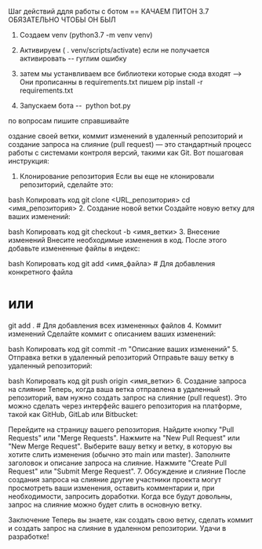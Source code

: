 Шаг действий ддля работы с ботом ==
КАЧАЕМ ПИТОН 3.7 ОБЯЗАТЕЛЬНО ЧТОБЫ ОН БЫЛ 
1. Создаем venv  (python3.7 -m venv venv)

2. Активируем   ( . venv/scripts/activate) если не получается активировать -- гуглим ошибку 

3. затем мы устанвливаем все библиотеки которые сюда входят --> Они прописанны в requirements.txt 
    пишем pip install -r requirements.txt


4. Запускаем бота --  python bot.py 

по вопросам пишите справшивайте

оздание своей ветки, коммит изменений в удаленный репозиторий и создание запроса на слияние (pull request) — это стандартный процесс работы с системами контроля версий, такими как Git. Вот пошаговая инструкция:

1. Клонирование репозитория
Если вы еще не клонировали репозиторий, сделайте это:

bash
Копировать код
git clone <URL_репозитория>
cd <имя_репозитория>
2. Создание новой ветки
Создайте новую ветку для ваших изменений:

bash
Копировать код
git checkout -b <имя_ветки>
3. Внесение изменений
Внесите необходимые изменения в код. После этого добавьте измененные файлы в индекс:

bash
Копировать код
git add <имя_файла>  # Для добавления конкретного файла
# или
git add .  # Для добавления всех измененных файлов
4. Коммит изменений
Сделайте коммит с описанием ваших изменений:

bash
Копировать код
git commit -m "Описание ваших изменений"
5. Отправка ветки в удаленный репозиторий
Отправьте вашу ветку в удаленный репозиторий:

bash
Копировать код
git push origin <имя_ветки>
6. Создание запроса на слияние
Теперь, когда ваша ветка отправлена в удаленный репозиторий, вам нужно создать запрос на слияние (pull request). Это можно сделать через интерфейс вашего репозитория на платформе, такой как GitHub, GitLab или Bitbucket:

Перейдите на страницу вашего репозитория.
Найдите кнопку "Pull Requests" или "Merge Requests".
Нажмите на "New Pull Request" или "New Merge Request".
Выберите вашу ветку и ветку, в которую вы хотите слить изменения (обычно это main или master).
Заполните заголовок и описание запроса на слияние.
Нажмите "Create Pull Request" или "Submit Merge Request".
7. Обсуждение и слияние
После создания запроса на слияние другие участники проекта могут просмотреть ваши изменения, оставить комментарии и, при необходимости, запросить доработки. Когда все будут довольны, запрос на слияние можно будет слить в основную ветку.

Заключение
Теперь вы знаете, как создать свою ветку, сделать коммит и создать запрос на слияние в удаленном репозитории. Удачи в разработке!





